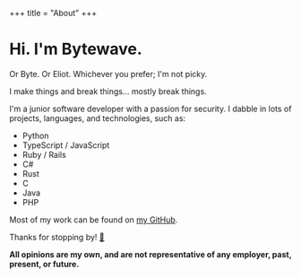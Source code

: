 +++
title = "About"
+++

# Hi. I'm Bytewave.

Or Byte. Or Eliot. Whichever you prefer; I'm not picky.

I make things and break things... mostly break things.

I'm a junior software developer with a passion for security. I dabble in lots of projects, languages, and technologies, such as:

- Python
- TypeScript / JavaScript
- Ruby / Rails
- C#
- Rust
- C
- Java
- PHP

Most of my work can be found on [my GitHub](https://github.com/BytewaveMLP).

Thanks for stopping by! [💚](https://byte.gay/)

**All opinions are my own, and are not representative of any employer, past, present, or future.**
